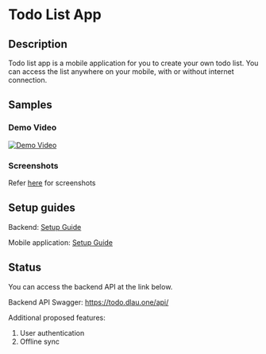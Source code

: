 # Todo List App

## Description

Todo list app is a mobile application for you to create your own todo list. You can access the list anywhere on your mobile, with or without internet connection.

## Samples

### Demo Video

[![Demo Video](https://img.youtube.com/vi/0mWNT5PBHW0/0.jpg)](https://youtu.be/0mWNT5PBHW0)

### Screenshots

Refer [here](./screenshots/README.MD) for screenshots

## Setup guides

Backend: [Setup Guide](./todo-backend/README.MD)

Mobile application: [Setup Guide](./todo_app/README.MD)

## Status

You can access the backend API at the link below.

Backend API Swagger: https://todo.dlau.one/api/

Additional proposed features:
1. User authentication
2. Offline sync

